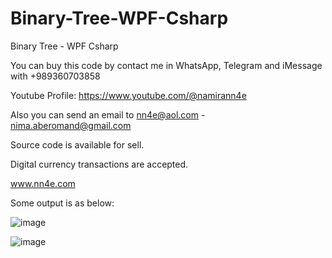 # Binary-Tree-WPF-Csharp
Binary Tree - WPF Csharp

You can buy this code by contact me in WhatsApp, Telegram and iMessage with +989360703858

Youtube Profile: https://www.youtube.com/@namirann4e

Also you can send an email to nn4e@aol.com - nima.aberomand@gmail.com

Source code is available for sell.

Digital currency transactions are accepted.

www.nn4e.com

Some output is as below:

![image](https://github.com/user-attachments/assets/99acc9d6-64bd-4c03-80a1-50a4860ec07e)

![image](https://github.com/user-attachments/assets/b4ebd689-f896-4e0a-907b-6099a0bbe727)
